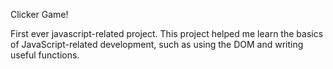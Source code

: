 Clicker Game!

First ever javascript-related project. This project helped me learn the basics of JavaScript-related development, such as using the DOM and writing useful functions.

